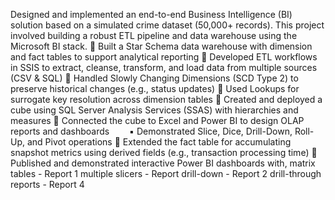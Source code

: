 Designed and implemented an end-to-end Business Intelligence (BI) solution based on a simulated crime dataset (50,000+ records). This project involved building a robust ETL pipeline and data warehouse using the Microsoft BI stack.
🔹 Built a Star Schema data warehouse with dimension and fact tables to support analytical reporting
🔹 Developed ETL workflows in SSIS to extract, cleanse, transform, and load data from multiple sources (CSV & SQL)
🔹 Handled Slowly Changing Dimensions (SCD Type 2) to preserve historical changes (e.g., status updates)
🔹 Used Lookups for surrogate key resolution across dimension tables
🔹 Created and deployed a cube using SQL Server Analysis Services (SSAS) with hierarchies and measures
🔹 Connected the cube to Excel and Power BI to design OLAP reports and dashboards
  ▪ Demonstrated Slice, Dice, Drill-Down, Roll-Up, and Pivot operations
🔹 Extended the fact table for accumulating snapshot metrics using derived fields (e.g., transaction processing time)
🔹 Published and demonstrated interactive Power BI dashboards with,
matrix tables - Report 1
multiple slicers - Report 
drill-down - Report 2
drill-through reports - Report 4
